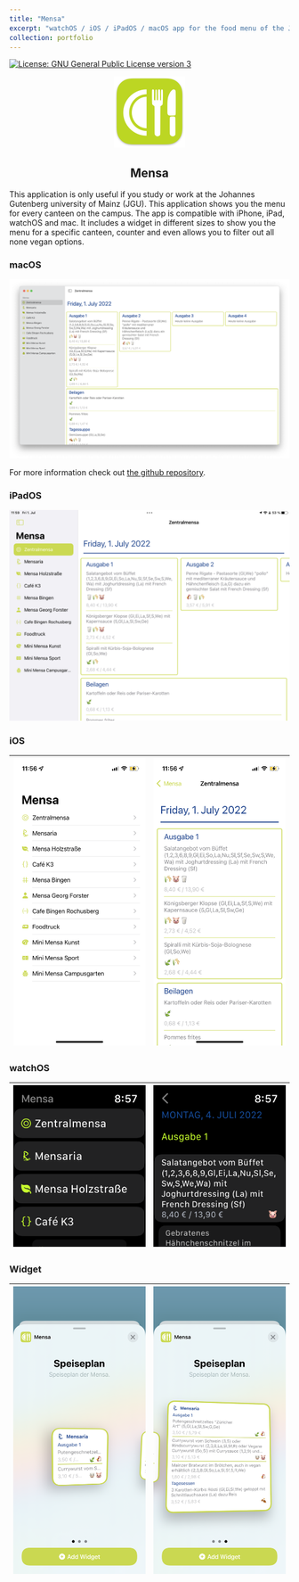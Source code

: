 ```yaml
---
title: "Mensa"
excerpt: "watchOS / iOS / iPadOS / macOS app for the food menu of the Johannes-Gutenberg-University (JGU) Mainz.<br/><img style='width: 500px;' src='https://raw.githubusercontent.com/Schlaubischlump/Mensa/master/Screenshots/mac.png'>"
collection: portfolio
---
```


[![License: GNU General Public License version 3](https://img.shields.io/badge/License-GPLv3-blue.svg)](https://opensource.org/licenses/gpl-3.0) 

<div align="center">
  <img src="https://raw.githubusercontent.com/Schlaubischlump/Mensa/master/Mensa/Assets.xcassets/AppIcon.appiconset/icon-1027.png" width="128px">
  <h2 align="center">Mensa</h2>
</div>

This application is only useful if you study or work at the Johannes Gutenberg university of Mainz (JGU). This application shows you the menu for every canteen on the campus. The app is compatible with iPhone, iPad, watchOS and mac. It includes a widget in different sizes to show you the menu for a specific canteen, counter and even allows you to filter out all none vegan options.


### macOS

![](https://raw.githubusercontent.com/Schlaubischlump/Mensa/master/Screenshots/mac.png) 

For more information check out [the github repository](https://schlaubischlump.github.io/Mensa/).

### iPadOS

![](https://raw.githubusercontent.com/Schlaubischlump/Mensa/master/Screenshots/iPad.jpeg)

### iOS

| ![](https://raw.githubusercontent.com/Schlaubischlump/Mensa/master/Screenshots/iPhone_list.png) | ![](https://raw.githubusercontent.com/Schlaubischlump/Mensa/master/Screenshots/iPhone_menu.png) |
|---|---|

### watchOS

| ![](https://raw.githubusercontent.com/Schlaubischlump/Mensa/master/Screenshots/watch_list.png) | ![](https://raw.githubusercontent.com/Schlaubischlump/Mensa/master/Screenshots/watch_menu.png) |
|---|---|

### Widget

| ![](https://raw.githubusercontent.com/Schlaubischlump/Mensa/master/Screenshots/widget_small.png) | ![](https://raw.githubusercontent.com/Schlaubischlump/Mensa/master/Screenshots/widget_large.png) |
|---|---|